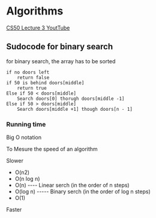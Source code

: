 # Algorithms

[CS50 Lecture 3 YoutTube](https://www.youtube.com/live/4oqjcKenCH8?si=evXuIHuLhYUBwywG)


## Sudocode for binary search

for binary search, the array has to be sorted

```
if no doors left
    return false
if 50 is behind doors[middle]
    return true
Else if 50 < doors[middle]
    Search doors[0] thorugh doors[middle -1]
Else if 50 > doors[middle]
    Search doors[middle +1] though doors[n - 1]
```

### Running time

Big O notation

To Mesure the speed of an algorithm

Slower

- O(n2)
- O(n log n)
- O(n) ---- Linear serch (in the order of n steps)
- O(log n) ----- Binary serch (in the order of log n steps)
- O(1)

Faster
